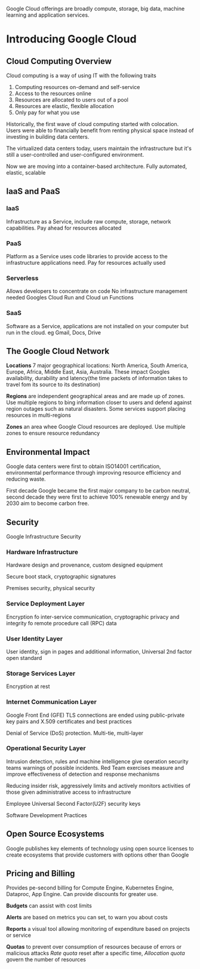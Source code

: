 Google Cloud offerings are broadly compute, storage, big data, machine learning and application services.

<h1>Introducing Google Cloud</h1>
<h2>Cloud Computing Overview</h2>
Cloud computing is a way of using IT with the following traits

1. Computing resources on-demand and self-service
2. Access to the resources online
3. Resources are allocated to users out of a pool
4. Resources are elastic, flexible allocation
5. Only pay for what you use

Historically, the first wave of cloud computing started with colocation. Users were able to financially benefit from renting physical space instead of investing in building data centers. 

The virtualized data centers today, users maintain the infrastructure but it's still a user-controlled and user-configured environment. 

Now we are moving into a container-based architecture. Fully automated, elastic, scalable

<h2>IaaS and PaaS</h2>
<h3>IaaS</h3>
Infrastructure as a Service, include raw compute, storage, network capabilities. 
Pay ahead for resources allocated

<h3>PaaS</h3>
Platform as a Service uses code libraries to provide access to the infrastructure applications need.
Pay for resources actually used

<h3>Serverless</h3>
Allows developers to concentrate on code
No infrastructure management needed
Googles Cloud Run and Cloud un Functions

<h3>SaaS</h3>
Software as a Service, applications are not installed on your computer but run in the cloud. eg Gmail, Docs, Drive


<h2>The Google Cloud Network</h2>

**Locations** 7 major geographical locations: North America, South America, Europe, Africa, Middle East, Asia, Australia. These impact Googles availability, durability and latency(the time packets of information takes to travel fom its source to its destination) 

**Regions** are independent geographical areas and are made up of zones. Use multiple regions to bing information closer to users and defend against region outages such as natural disasters. Some services support placing resources in multi-regions

**Zones** an area whee Google Cloud resources are deployed. Use multiple zones to ensure resource redundancy


<h2>Environmental Impact</h2>

Google data centers were first to obtain ISO14001 certification, environmental performance through improving resource efficiency and reducing waste.

First decade Google became the first major company to be carbon neutral, second decade they were first to achieve 100% renewable energy and by 2030 aim to become carbon free.


<h2>Security</h2>
Google Infrastructure Security
<h3>Hardware Infrastructure</h3>
Hardware design and provenance, custom designed equipment

Secure boot stack, cryptographic signatures

Premises security, physical security

<h3>Service Deployment Layer</h3>
Encryption fo inter-service communication, cryptographic privacy and integrity fo remote procedure call (RPC) data

<h3>User Identity Layer</h3>
User identity, sign in pages and additional information, Universal 2nd factor open standard

<h3>Storage Services Layer</h3>
Encryption at rest

<h3>Internet Communication Layer</h3>
Google Front End (GFE) TLS connections are ended using public-private key pairs and X.509 certificates and best practices

Denial of Service (DoS) protection. Multi-tie, multi-layer

<h3>Operational Security Layer</h3>
Intrusion detection, rules and machine intelligence give operation security teams warnings of possible incidents. Red Team exercises measure and improve effectiveness of detection and response mechanisms

Reducing insider risk, aggressively limits and actively monitors activities of those given administrative access to infrastructure

Employee Universal Second Factor(U2F) security keys

Software Development Practices



<h2>Open Source Ecosystems</h2>
Google publishes key elements of technology using open source licenses to create ecosystems that provide customers with options other than Google


<h2>Pricing and Billing</h2>
Provides pe-second billing for Compute Engine, Kubernetes Engine, Dataproc, App Engine. Can provide discounts for greater use.

**Budgets** can assist with cost limits

**Alerts** are based on metrics you can set, to warn you about costs

**Reports** a visual tool allowing monitoring of expenditure based on projects or service

**Quotas** to prevent over consumption of resources because of errors or malicious attacks
*Rate quota* reset after a specific time, *Allocation quota* govern the number of resources